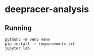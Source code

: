 # deepracer-analysis

## Running
```
python3 -m venv venv
pip install -r requirements.txt
jupyter lab
```



